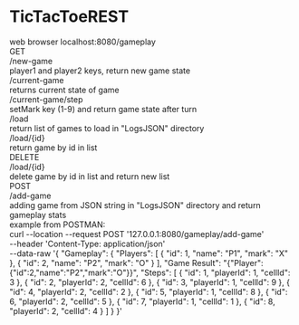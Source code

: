 # TicTacToeREST
web browser localhost:8080/gameplay<br>
GET<br>
/new-game<br>
    player1 and player2 keys, return new game state<br>
/current-game<br>
    returns current state of game<br>
/current-game/step<br>
        setMark key (1-9) and return game state after turn<br>
/load<br>
    return list of games to load in "LogsJSON" directory<br>
/load/{id}<br>
    return game by id in list<br>
DELETE<br>
/load/{id}<br>
    delete game by id in list and return new list<br>
POST<br>
/add-game<br>
    adding game from JSON string in "LogsJSON" directory and return gameplay stats<br>
    example from POSTMAN:<br>
    curl --location --request POST '127.0.0.1:8080/gameplay/add-game' \
--header 'Content-Type: application/json' \
--data-raw '{
    "Gameplay": {
        "Players": [
            {
                "id": 1,
                "name": "P1",
                "mark": "X"
            },
            {
                "id": 2,
                "name": "P2",
                "mark": "O"
            }
        ],
        "Game Result": "{\"Player\":{\"id\":2,\"name\":\"P2\",\"mark\":\"O\"}}",
        "Steps": [
            {
                "id": 1,
                "playerId": 1,
                "cellId": 3
            },
            {
                "id": 2,
                "playerId": 2,
                "cellId": 6
            },
            {
                "id": 3,
                "playerId": 1,
                "cellId": 9
            },
            {
                "id": 4,
                "playerId": 2,
                "cellId": 2
            },
            {
                "id": 5,
                "playerId": 1,
                "cellId": 8
            },
            {
                "id": 6,
                "playerId": 2,
                "cellId": 5
            },
            {
                "id": 7,
                "playerId": 1,
                "cellId": 1
            },
            {
                "id": 8,
                "playerId": 2,
                "cellId": 4
            }
        ]
    }
}'
